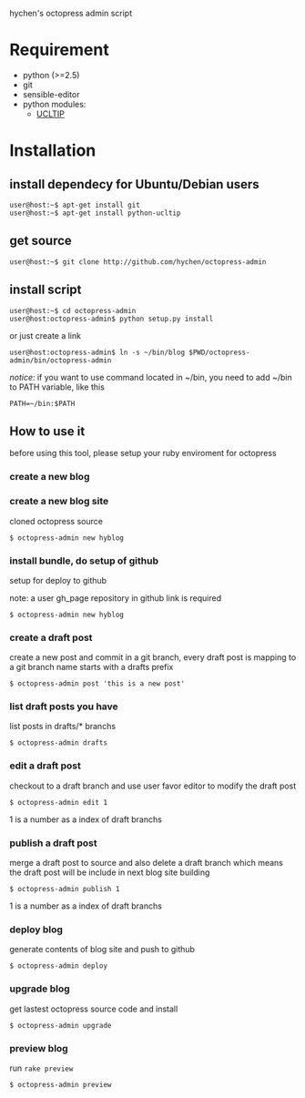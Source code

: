 hychen's octopress admin script

# Requirement

- python (>=2.5)
- git
- sensible-editor
- python modules:
	- [UCLTIP](pypi.python.org/pypi/ucltip)

# Installation

## install dependecy for Ubuntu/Debian users

	user@host:~$ apt-get install git
	user@host:~$ apt-get install python-ucltip

## get source

	user@host:~$ git clone http://github.com/hychen/octopress-admin

## install script

	user@host:~$ cd octopress-admin
	user@host:octopress-admin$ python setup.py install

or just create a link

	user@host:octopress-admin$ ln -s ~/bin/blog $PWD/octopress-admin/bin/octopress-admin

*notice*: if you want to use command located in ~/bin, you need to add ~/bin to PATH variable, like this

	PATH=~/bin:$PATH

## How to use it

before using this tool, please setup your ruby enviroment for octopress

### create a new blog

### create a new blog site

cloned octopress source

	$ octopress-admin new hyblog


### install bundle, do setup of github

setup for deploy to github

note: a user gh_page repository in github link is required

	$ octopress-admin new hyblog

### create a draft post

create a new post and commit in a git branch, every draft post is
mapping to a git branch name starts with a drafts prefix

	$ octopress-admin post 'this is a new post'

### list draft posts you have

list posts in drafts/* branchs

	$ octopress-admin drafts

### edit a draft post

checkout to a draft branch and use user favor editor to modify the draft post

	$ octopress-admin edit 1

1 is a number as a index of draft branchs

### publish a draft post

merge a draft post to source and also delete a draft branch which means
the draft post will be include in next blog site building

	$ octopress-admin publish 1

1 is a number as a index of draft branchs

### deploy blog

generate contents of blog site and push to github

	$ octopress-admin deploy

### upgrade blog

get lastest octopress source code and install

	$ octopress-admin upgrade

### preview blog

run `rake preview`

	$ octopress-admin preview

